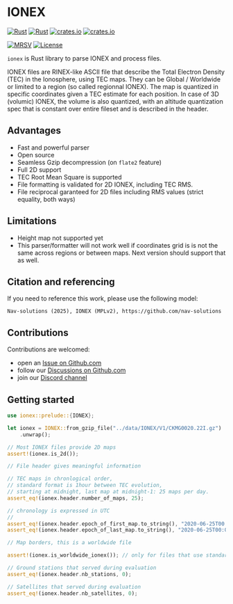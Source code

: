 IONEX
=====

[![Rust](https://github.com/nav-solutions/ionex/actions/workflows/rust.yml/badge.svg)](https://github.com/nav-solutions/ionex/actions/workflows/rust.yml)
[![Rust](https://github.com/nav-solutions/ionex/actions/workflows/daily.yml/badge.svg)](https://github.com/nav-solutions/ionex/actions/workflows/daily.yml)
[![crates.io](https://docs.rs/ionex/badge.svg)](https://docs.rs/ionex/)
[![crates.io](https://img.shields.io/crates/d/ionex.svg)](https://crates.io/crates/ionex)

[![MRSV](https://img.shields.io/badge/MSRV-1.82.0-orange?style=for-the-badge)](https://github.com/rust-lang/rust/releases/tag/1.82.0)
[![License](https://img.shields.io/badge/license-MPL_2.0-orange?style=for-the-badge&logo=mozilla)](https://github.com/nav-solutions/ionex/blob/main/LICENSE)

`ionex` is Rust library to parse IONEX and process files. 

IONEX files are RINEX-like ASCII file that describe the Total Electron Density (TEC)
in the Ionosphere, using TEC maps. They can be Global / Worldwide or limited to a region
(so called regionnal IONEX). The map is quantized in specific coordinates given a TEC estimate
for each position. In case of 3D (volumic) IONEX, the volume is also quantized, with an altitude
quantization spec that is constant over entire fileset and is described in the header.

## Advantages

- Fast and powerful parser
- Open source
- Seamless Gzip decompression (on `flate2` feature)
- Full 2D support
- TEC Root Mean Square is supported
- File formatting is validated for 2D IONEX, including TEC RMS.
- File reciprocal garanteed for 2D files including RMS values (strict equality, both ways)

## Limitations

- Height map not supported yet
- This parser/formatter will not work well if coordinates grid 
is is not the same across regions or between maps. 
Next version should support that as well.

## Citation and referencing

If you need to reference this work, please use the following model:

`Nav-solutions (2025), IONEX (MPLv2), https://github.com/nav-solutions`

## Contributions

Contributions are welcomed:

- open an [Issue on Github.com](https://github.com/nav-solutions/ionex/issues) 
- follow our [Discussions on Github.com](https://github.com/nav-solutions/discussions)
- join our [Discord channel](https://discord.gg/EqhEBXBmJh)

## Getting started

```rust
use ionex::prelude::{IONEX};

let ionex = IONEX::from_gzip_file("../data/IONEX/V1/CKMG0020.22I.gz")
    .unwrap();

// Most IONEX files provide 2D maps
assert!(ionex.is_2d());

// File header gives meaningful information

// TEC maps in chronlogical order, 
// standard format is 1hour between TEC evolution,
// starting at midnight, last map at midnight-1: 25 maps per day.
assert_eq!(ionex.header.number_of_maps, 25);

// chronology is expressed in UTC 
// 
assert_eq!(ionex.header.epoch_of_first_map.to_string(), "2020-06-25T00:00:00 UTC");
assert_eq!(ionex.header.epoch_of_last_map.to_string(), "2020-06-25T00:00:00 UTC");

// Map borders, this is a worldwide file

assert!(ionex.is_worldwide_ionex()); // only for files that use standard naming

// Ground stations that served during evaluation
assert_eq!(ionex.header.nb_stations, 0);

// Satellites that served during evaluation
assert_eq!(ionex.header.nb_satellites, 0);

```
